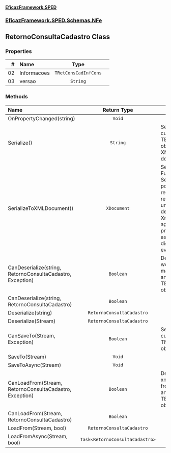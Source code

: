 #### [EficazFramework.SPED](EficazFrameworkSPED.md 'EficazFramework SPED')
### [EficazFramework.SPED.Schemas.NFe](EficazFramework.SPED.Schemas.NFe.md 'EficazFramework.SPED.Schemas.NFe')

## RetornoConsultaCadastro Class
### Properties

| # | Name | Type | |
| ---: | :--- | :---: | :--- |
| 02 | Informacoes | `TRetConsCadInfCons` |  |
| 03 | versao | `String` |  |
### Methods

| Name | Return Type | |
| :--- | :---: | :--- |
| OnPropertyChanged(string) | `Void` |  |
| Serialize() | `String` | Serializes current TEnvEvento object into an XML document |
| SerializeToXMLDocument() | `XDocument` | Semelhante À Function Serialize, porém já retorna o resultado            em uma instância de XmlDocument, agilizando o processo de assinatura            digital dos eventos. |
| CanDeserialize(string, RetornoConsultaCadastro, Exception) | `Boolean` | Deserializes workflow markup into an TEnvEvento object |
| CanDeserialize(string, RetornoConsultaCadastro) | `Boolean` |  |
| Deserialize(string) | `RetornoConsultaCadastro` |  |
| Deserialize(Stream) | `RetornoConsultaCadastro` |  |
| CanSaveTo(Stream, Exception) | `Boolean` | Serializes current TNfeProc object into file |
| SaveTo(Stream) | `Void` |  |
| SaveToAsync(Stream) | `Void` |  |
| CanLoadFrom(Stream, RetornoConsultaCadastro, Exception) | `Boolean` | Deserializes xml markup from file into an TEnvEvento object |
| CanLoadFrom(Stream, RetornoConsultaCadastro) | `Boolean` |  |
| LoadFrom(Stream, bool) | `RetornoConsultaCadastro` |  |
| LoadFromAsync(Stream, bool) | `Task<RetornoConsultaCadastro>` |  |
